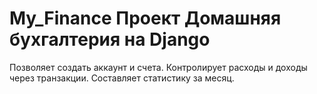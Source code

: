 # My_Finance Проект Домашняя бухгалтерия на Django
  Позволяет создать аккаунт и счета.
  Контролирует расходы и доходы через транзакции. 
  Составляет статистику за месяц. 
  
  
